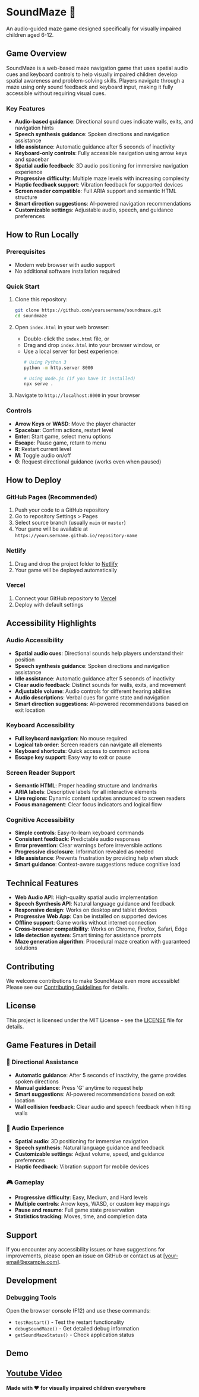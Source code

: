 # SoundMaze 🎵

An audio-guided maze game designed specifically for visually impaired children aged 6-12.

## Game Overview

SoundMaze is a web-based maze navigation game that uses spatial audio cues and keyboard controls to help visually impaired children develop spatial awareness and problem-solving skills. Players navigate through a maze using only sound feedback and keyboard input, making it fully accessible without requiring visual cues.

### Key Features

- **Audio-based guidance**: Directional sound cues indicate walls, exits, and navigation hints
- **Speech synthesis guidance**: Spoken directions and navigation assistance
- **Idle assistance**: Automatic guidance after 5 seconds of inactivity
- **Keyboard-only controls**: Fully accessible navigation using arrow keys and spacebar
- **Spatial audio feedback**: 3D audio positioning for immersive navigation experience
- **Progressive difficulty**: Multiple maze levels with increasing complexity
- **Haptic feedback support**: Vibration feedback for supported devices
- **Screen reader compatible**: Full ARIA support and semantic HTML structure
- **Smart direction suggestions**: AI-powered navigation recommendations
- **Customizable settings**: Adjustable audio, speech, and guidance preferences

## How to Run Locally

### Prerequisites
- Modern web browser with audio support
- No additional software installation required

### Quick Start
1. Clone this repository:
   ```bash
   git clone https://github.com/yourusername/soundmaze.git
   cd soundmaze
   ```

2. Open `index.html` in your web browser:
   - Double-click the `index.html` file, or
   - Drag and drop `index.html` into your browser window, or
   - Use a local server for best experience:
     ```bash
     # Using Python 3
     python -m http.server 8000
     
     # Using Node.js (if you have it installed)
     npx serve .
     ```

3. Navigate to `http://localhost:8000` in your browser

### Controls

- **Arrow Keys** or **WASD**: Move the player character
- **Spacebar**: Confirm actions, restart level
- **Enter**: Start game, select menu options
- **Escape**: Pause game, return to menu
- **R**: Restart current level
- **M**: Toggle audio on/off
- **G**: Request directional guidance (works even when paused)

## How to Deploy

### GitHub Pages (Recommended)
1. Push your code to a GitHub repository
2. Go to repository Settings > Pages
3. Select source branch (usually `main` or `master`)
4. Your game will be available at `https://yourusername.github.io/repository-name`

### Netlify
1. Drag and drop the project folder to [Netlify](https://netlify.com)
2. Your game will be deployed automatically

### Vercel
1. Connect your GitHub repository to [Vercel](https://vercel.com)
2. Deploy with default settings

## Accessibility Highlights

### Audio Accessibility
- **Spatial audio cues**: Directional sounds help players understand their position
- **Speech synthesis guidance**: Spoken directions and navigation assistance
- **Idle assistance**: Automatic guidance after 5 seconds of inactivity
- **Clear audio feedback**: Distinct sounds for walls, exits, and movement
- **Adjustable volume**: Audio controls for different hearing abilities
- **Audio descriptions**: Verbal cues for game state and navigation
- **Smart direction suggestions**: AI-powered recommendations based on exit location

### Keyboard Accessibility
- **Full keyboard navigation**: No mouse required
- **Logical tab order**: Screen readers can navigate all elements
- **Keyboard shortcuts**: Quick access to common actions
- **Escape key support**: Easy way to exit or pause

### Screen Reader Support
- **Semantic HTML**: Proper heading structure and landmarks
- **ARIA labels**: Descriptive labels for all interactive elements
- **Live regions**: Dynamic content updates announced to screen readers
- **Focus management**: Clear focus indicators and logical flow

### Cognitive Accessibility
- **Simple controls**: Easy-to-learn keyboard commands
- **Consistent feedback**: Predictable audio responses
- **Error prevention**: Clear warnings before irreversible actions
- **Progressive disclosure**: Information revealed as needed
- **Idle assistance**: Prevents frustration by providing help when stuck
- **Smart guidance**: Context-aware suggestions reduce cognitive load

## Technical Features

- **Web Audio API**: High-quality spatial audio implementation
- **Speech Synthesis API**: Natural language guidance and feedback
- **Responsive design**: Works on desktop and tablet devices
- **Progressive Web App**: Can be installed on supported devices
- **Offline support**: Game works without internet connection
- **Cross-browser compatibility**: Works on Chrome, Firefox, Safari, Edge
- **Idle detection system**: Smart timing for assistance prompts
- **Maze generation algorithm**: Procedural maze creation with guaranteed solutions

## Contributing

We welcome contributions to make SoundMaze even more accessible! Please see our [Contributing Guidelines](CONTRIBUTING.md) for details.

## License

This project is licensed under the MIT License - see the [LICENSE](LICENSE) file for details.

## Game Features in Detail

### 🎯 Directional Assistance
- **Automatic guidance**: After 5 seconds of inactivity, the game provides spoken directions
- **Manual guidance**: Press 'G' anytime to request help
- **Smart suggestions**: AI-powered recommendations based on exit location
- **Wall collision feedback**: Clear audio and speech feedback when hitting walls

### 🎵 Audio Experience
- **Spatial audio**: 3D positioning for immersive navigation
- **Speech synthesis**: Natural language guidance and feedback
- **Customizable settings**: Adjust volume, speed, and guidance preferences
- **Haptic feedback**: Vibration support for mobile devices

### 🎮 Gameplay
- **Progressive difficulty**: Easy, Medium, and Hard levels
- **Multiple controls**: Arrow keys, WASD, or custom key mappings
- **Pause and resume**: Full game state preservation
- **Statistics tracking**: Moves, time, and completion data

## Support

If you encounter any accessibility issues or have suggestions for improvements, please open an issue on GitHub or contact us at [your-email@example.com].

## Development

### Debugging Tools
Open the browser console (F12) and use these commands:
- `testRestart()` - Test the restart functionality
- `debugSoundMaze()` - Get detailed debug information
- `getSoundMazeStatus()` - Check application status


## Demo
<a href="https://youtu.be/BK2tvgdei1E" alt="Demo Video"> Youtube Video </a>
---

**Made with ❤️ for visually impaired children everywhere** 
